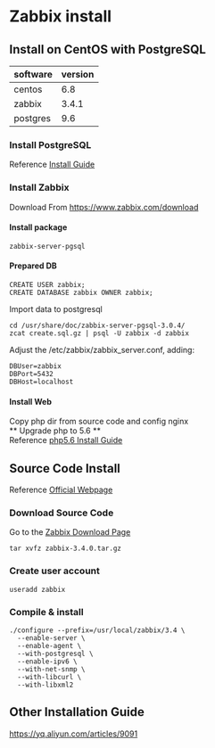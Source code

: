 # Zabbix install

## Install on CentOS with PostgreSQL
software | version
---- | ----
centos | 6.8
zabbix | 3.4.1
postgres | 9.6

### Install PostgreSQL 
Reference [Install Guide](https://github.com/jaiminpan/fast-memo/blob/master/PostgreSQL/install.md)

### Install Zabbix
Download From https://www.zabbix.com/download

#### Install package
```
zabbix-server-pgsql
```

#### Prepared DB
```
CREATE USER zabbix;
CREATE DATABASE zabbix OWNER zabbix;
```
Import data to postgresql
```
cd /usr/share/doc/zabbix-server-pgsql-3.0.4/
zcat create.sql.gz | psql -U zabbix -d zabbix
```

Adjust the /etc/zabbix/zabbix_server.conf, adding:
```
DBUser=zabbix
DBPort=5432
DBHost=localhost
```
#### Install Web
Copy php dir from source code and config nginx  
** Upgrade php to 5.6 **  
Reference [php5.6 Install Guide](https://github.com/jaiminpan/fast-memo/blob/master/php/install.md)


## Source Code Install
Reference [Official Webpage](https://www.zabbix.com/documentation/3.4/manual/installation/install)
### Download Source Code
Go to the [Zabbix Download Page](https://www.zabbix.com/download)
```
tar xvfz zabbix-3.4.0.tar.gz
```
### Create user account
```
useradd zabbix
```

### Compile & install
```
./configure --prefix=/usr/local/zabbix/3.4 \
  --enable-server \
  --enable-agent \
  --with-postgresql \
  --enable-ipv6 \
  --with-net-snmp \
  --with-libcurl \
  --with-libxml2
```


## Other Installation Guide
https://yq.aliyun.com/articles/9091




